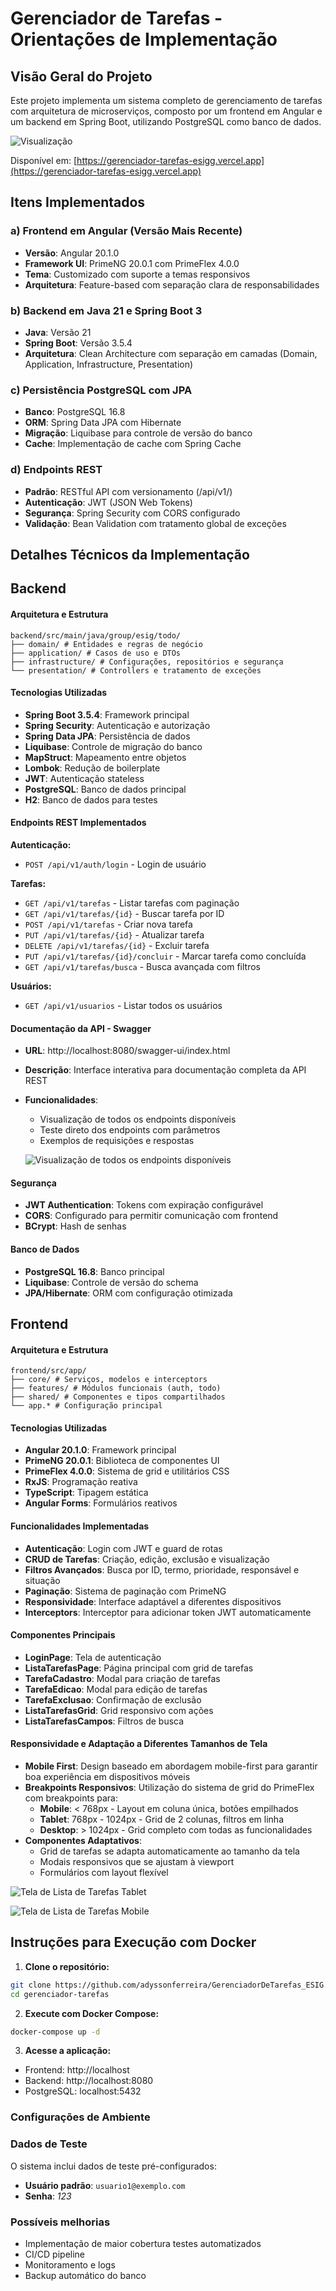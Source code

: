 # Gerenciador de Tarefas - Orientações de Implementação

## Visão Geral do Projeto

Este projeto implementa um sistema completo de gerenciamento de tarefas com arquitetura de microserviços, composto por um frontend em Angular e um backend em Spring Boot, utilizando PostgreSQL como banco de dados.

  ![Visualização](imagens/s1.png)

Disponível em: [https://gerenciador-tarefas-esigg.vercel.app](https://gerenciador-tarefas-esigg.vercel.app)

## Itens Implementados

###  a) Frontend em Angular (Versão Mais Recente)
- **Versão**: Angular 20.1.0
- **Framework UI**: PrimeNG 20.0.1 com PrimeFlex 4.0.0
- **Tema**: Customizado com suporte a temas responsivos
- **Arquitetura**: Feature-based com separação clara de responsabilidades

###  b) Backend em Java 21 e Spring Boot 3
- **Java**: Versão 21
- **Spring Boot**: Versão 3.5.4
- **Arquitetura**: Clean Architecture com separação em camadas (Domain, Application, Infrastructure, Presentation)

###  c) Persistência PostgreSQL com JPA
- **Banco**: PostgreSQL 16.8
- **ORM**: Spring Data JPA com Hibernate
- **Migração**: Liquibase para controle de versão do banco
- **Cache**: Implementação de cache com Spring Cache

###  d) Endpoints REST
- **Padrão**: RESTful API com versionamento (/api/v1/)
- **Autenticação**: JWT (JSON Web Tokens)
- **Segurança**: Spring Security com CORS configurado
- **Validação**: Bean Validation com tratamento global de exceções

## Detalhes Técnicos da Implementação

## Backend

#### Arquitetura e Estrutura


```
backend/src/main/java/group/esig/todo/
├── domain/ # Entidades e regras de negócio
├── application/ # Casos de uso e DTOs
├── infrastructure/ # Configurações, repositórios e segurança
└── presentation/ # Controllers e tratamento de exceções
```


#### Tecnologias Utilizadas
- **Spring Boot 3.5.4**: Framework principal
- **Spring Security**: Autenticação e autorização
- **Spring Data JPA**: Persistência de dados
- **Liquibase**: Controle de migração do banco
- **MapStruct**: Mapeamento entre objetos
- **Lombok**: Redução de boilerplate
- **JWT**: Autenticação stateless
- **PostgreSQL**: Banco de dados principal
- **H2**: Banco de dados para testes

#### Endpoints REST Implementados

**Autenticação:**
- `POST /api/v1/auth/login` - Login de usuário

**Tarefas:**
- `GET /api/v1/tarefas` - Listar tarefas com paginação
- `GET /api/v1/tarefas/{id}` - Buscar tarefa por ID
- `POST /api/v1/tarefas` - Criar nova tarefa
- `PUT /api/v1/tarefas/{id}` - Atualizar tarefa
- `DELETE /api/v1/tarefas/{id}` - Excluir tarefa
- `PUT /api/v1/tarefas/{id}/concluir` - Marcar tarefa como concluída
- `GET /api/v1/tarefas/busca` - Busca avançada com filtros

**Usuários:**
- `GET /api/v1/usuarios` - Listar todos os usuários

#### Documentação da API - Swagger
- **URL**: http://localhost:8080/swagger-ui/index.html
- **Descrição**: Interface interativa para documentação completa da API REST
- **Funcionalidades**:
  - Visualização de todos os endpoints disponíveis
  - Teste direto dos endpoints com parâmetros
  - Exemplos de requisições e respostas

  ![Visualização de todos os endpoints disponíveis](imagens/sw.png)

#### Segurança
- **JWT Authentication**: Tokens com expiração configurável
- **CORS**: Configurado para permitir comunicação com frontend
- **BCrypt**: Hash de senhas

#### Banco de Dados
- **PostgreSQL 16.8**: Banco principal
- **Liquibase**: Controle de versão do schema
- **JPA/Hibernate**: ORM com configuração otimizada

## Frontend

#### Arquitetura e Estrutura

```
frontend/src/app/
├── core/ # Serviços, modelos e interceptors
├── features/ # Módulos funcionais (auth, todo)
├── shared/ # Componentes e tipos compartilhados
└── app.* # Configuração principal
```

#### Tecnologias Utilizadas
- **Angular 20.1.0**: Framework principal
- **PrimeNG 20.0.1**: Biblioteca de componentes UI
- **PrimeFlex 4.0.0**: Sistema de grid e utilitários CSS
- **RxJS**: Programação reativa
- **TypeScript**: Tipagem estática
- **Angular Forms**: Formulários reativos

#### Funcionalidades Implementadas
- **Autenticação**: Login com JWT e guard de rotas
- **CRUD de Tarefas**: Criação, edição, exclusão e visualização
- **Filtros Avançados**: Busca por ID, termo, prioridade, responsável e situação
- **Paginação**: Sistema de paginação com PrimeNG
- **Responsividade**: Interface adaptável a diferentes dispositivos
- **Interceptors**: Interceptor para adicionar token JWT automaticamente

#### Componentes Principais
- **LoginPage**: Tela de autenticação
- **ListaTarefasPage**: Página principal com grid de tarefas
- **TarefaCadastro**: Modal para criação de tarefas
- **TarefaEdicao**: Modal para edição de tarefas
- **TarefaExclusao**: Confirmação de exclusão
- **ListaTarefasGrid**: Grid responsivo com ações
- **ListaTarefasCampos**: Filtros de busca

#### Responsividade e Adaptação a Diferentes Tamanhos de Tela
- **Mobile First**: Design baseado em abordagem mobile-first para garantir boa experiência em dispositivos móveis
- **Breakpoints Responsivos**: Utilização do sistema de grid do PrimeFlex com breakpoints para:
  - **Mobile**: < 768px - Layout em coluna única, botões empilhados
  - **Tablet**: 768px - 1024px - Grid de 2 colunas, filtros em linha
  - **Desktop**: > 1024px - Grid completo com todas as funcionalidades
- **Componentes Adaptativos**: 
  - Grid de tarefas se adapta automaticamente ao tamanho da tela
  - Modais responsivos que se ajustam à viewport
  - Formulários com layout flexível

![Tela de Lista de Tarefas Tablet ](imagens/s3.png)

![Tela de Lista de Tarefas Mobile](imagens/s2.png)

## Instruções para Execução com Docker

1. **Clone o repositório:**
```bash
git clone https://github.com/adyssonferreira/GerenciadorDeTarefas_ESIG.git
cd gerenciador-tarefas
```

2. **Execute com Docker Compose:**
```bash
docker-compose up -d
```

3. **Acesse a aplicação:**
- Frontend: http://localhost
- Backend: http://localhost:8080
- PostgreSQL: localhost:5432

### Configurações de Ambiente

### Dados de Teste
O sistema inclui dados de teste pré-configurados:
- **Usuário padrão**: `usuario1@exemplo.com`
- **Senha**: *123*

### Possíveis melhorias
- Implementação de maior cobertura testes automatizados
- CI/CD pipeline
- Monitoramento e logs
- Backup automático do banco
